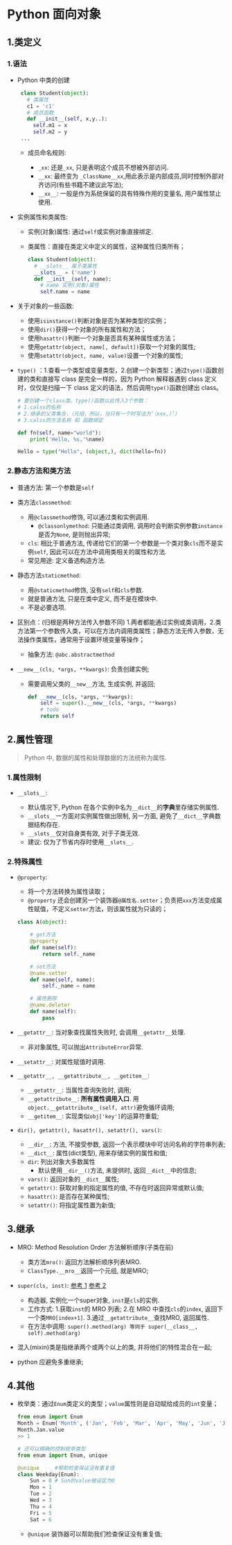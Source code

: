 # Python 面向对象

## 1.类定义

### 1.语法

- Python 中类的创建

  ```python
   class Student(object):
     # 类属性
     c1 = 'c1'
     # 成员函数
     def __init__(self, x,y..):
       self.m1 = x
       self.m2 = y
   ...

  ```

  - 成员命名规则:

    - `_xx`: 还是`_xx`, 只是表明这个成员不想被外部访问.
    - `__xx`: 最终变为 `_ClassName__xx`,用此表示是内部成员,同时控制外部对齐访问(有些书籍不建议此写法);
    - `__xx__`: 一般是作为系统保留的具有特殊作用的变量名, 用户属性禁止使用.

- 实例属性和类属性:

  - 实例(对象)属性: 通过`self`或实例对象直接绑定.

  - 类属性：直接在类定义中定义的属性，这种属性归类所有；

    ```python
    class Student(object):
      # __slots__ 属于类属性
      __slots__ = ('name')
      def __init__(self, name):
        # name 实例(对象)属性
        self.name = name
    ```

- 关于对象的一些函数:

  - 使用`isinstance()`判断对象是否为某种类型的实例；
  - 使用`dir()`获得一个对象的所有属性和方法；
  - 使用`hasattr()`判断一个对象是否具有某种属性或方法；
  - 使用`getattr(object, name[, default])`获取一个对象的属性;
  - 使用`setattr(object, name, value)`设置一个对象的属性;

- `type()` ：1.查看一个类型或变量类型，2.创建一个新类型；通过`type()`函数创建的类和直接写 class 是完全一样的，因为 Python 解释器遇到 class 定义时，仅仅是扫描一下 class 定义的语法，然后调用`type()`函数创建出 class。

  ```python
  # 要创建一个class类，type()函数以此传入3个参数：
  # 1.calss的名称
  # 2.继承的父类集合，（元组，所以，当只有一个时写法为‘（xxx,）’）
  # 3.calss的方法名称 和 函数绑定

  def fn(self, name="world"):
      print('Hello, %s.'%name)

  Hello = type("Hello", (object,), dict(hello=fn))
  ```

### 2.静态方法和类方法

- 普通方法: 第一个参数是`self`

- 类方法`classmethod`:

  - 用`@classmethod`修饰, 可以通过类和实例调用.
    - `@classonlymethod`: 只能通过类调用, 调用时会判断实例参数`instance`是否为`None`, 是则抛出异常;
  - `cls`: 相比于普通方法, 传递给它们的第一个参数是一个类对象`cls`而不是实例`self`, 因此可以在方法中调用类相关的属性和方法.
  - 常见用途: 定义备选构造方法.

- 静态方法`staticmethod`:

  - 用`@staticmethod`修饰, 没有`self`和`cls`参数.
  - 就是普通方法, 只是在类中定义, 而不是在模块中.
  - 不是必要选项.

- 区别点：(归根是两种方法传入参数不同) 1.两者都能通过实例或类调用，2.类方法第一个参数传入类，可以在方法内调用类属性；静态方法无传入参数，无法操作类属性，通常用于设置环境变量等操作；

  - 抽象方法: `@abc.abstractmethod`

- `__new__(cls, *args, **kwargs)`: 负责创建实例;

  - 需要调用父类的`__new__`方法, 生成实例, 并返回;

    ```python
    def __new__(cls, *args, **kwargs):
        self = super().__new__(cls, *args, **kwargs)
        # todo
        return self
    ```

## 2.属性管理

> Python 中, 数据的属性和处理数据的方法统称为属性.

### 1.属性限制

- `__slots__`:

  - 默认情况下, Python 在各个实例中名为`__dict__`的**字典**里存储实例属性.
  - `__slots__`一方面对实例属性做出限制, 另一方面, 避免了`__dict__`字典数据结构存在.
  - `__slots__`仅对自身类有效, 对于子类无效.
  - 建议: 仅为了节省内存时使用`__slots__`.

### 2.特殊属性

- `@property`:

  - 将一个方法转换为属性读取；
  - `@property` 还会创建另一个装饰器`@属性名.setter`；负责把`xxx`方法变成属性赋值，不定义`setter`方法，则该属性就为只读的；

  ```python
  class A(object):

      # get方法
      @property
      def name(self):
          return self._name

      # set方法
      @name.setter
      def name(self, name):
          self._name = name

      # 属性删除
      @name.deleter
      def name(self):
          pass
  ```

- `__getattr__`: 当对象查找属性失败时, 会调用`__getattr__`处理.
  - 非对象属性, 可以抛出`AttributeError`异常.
- `__setattr__`: 对属性赋值时调用.

- `__getattr__, __getattribute__, __getitem__`:

  - `__getattr__`: 当属性查询失败时, 调用;
  - `__getattribute__`: **所有属性调用入口**. 用`object.__getattribute__(self, attr)`避免循环调用;
  - `__getitem__`: 实现类似`obj['key']`的运算符重载;

- `dir(), getattr(), hasattr(), setattr(), vars()`:

  - `__dir__`: 方法, 不接受参数, 返回一个表示模块中可访问名称的字符串列表;
  - `__dict__`: 属性(dict类型), 用来存储实例的属性和值;
  - `dir`: 列出对象大多数属性
    - 默认使用`__dir__()`方法, 未提供时, 返回`__dict__`中的信息;
  - `vars()`: 返回对象的`__dict__`属性;
  - `getattr()`: 获取对象的指定属性的值, 不存在时返回异常或默认值;
  - `hasattr()`: 是否存在某种属性;
  - `setattr()`: 将指定属性置为新值;

## 3.继承

- MRO: Method Resolution Order 方法解析顺序(子类在前)
  - 类方法`mro()`: 返回方法解析顺序列表MRO.
  - `ClassType.__mro__`返回一个元组, 就是MRO;

- `super(cls, inst)`: [参考 1](https://rhettinger.wordpress.com/2011/05/26/super-considered-super/) [参考 2](http://funhacks.net/explore-python/Class/super.html)
  - 构造器, 实例化一个super对象, `inst`是`cls`的实例.
  - 工作方式: 1.获取`inst`的 MRO 列表; 2.在 MRO 中查找`cls`的`index`, 返回下一个类`MRO[index+1]`. 3.通过`__getattribute__`查找MRO, 返回属性.
  - 在方法中调用: `super().method(arg) 等同于 super(__class__, self).method(arg)`

- 混入(mixin)类是指继承两个或两个以上的类, 并将他们的特性混合在一起;
- python 应避免多重继承;

## 4.其他

- 枚举类：通过`Enum`类定义的类型；`value`属性则是自动赋给成员的`int`变量；

  ```python
  from enum import Enum
  Month = Enum('Month', ('Jan', 'Feb', 'Mar', 'Apr', 'May', 'Jun', 'Jul', 'Aug', 'Sep', 'Oct', 'Nov', 'Dec'))
  Month.Jan.value
  >> 1

  # 还可以精确的控制枚举类型
  from enum import Enum, unique

  @unique     #帮助检查保证没有重复值
  class Weekday(Enum):
      Sun = 0 # Sun的value被设定为0
      Mon = 1
      Tue = 2
      Wed = 3
      Thu = 4
      Fri = 5
      Sat = 6
  ```

  - `@unique` 装饰器可以帮助我们检查保证没有重复值;

